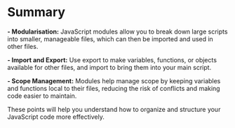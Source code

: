 # Summary

**- Modularisation:** JavaScript modules allow you to break down large scripts into smaller, manageable files, which can then be imported and used in other files.

**- Import and Export:** Use export to make variables, functions, or objects available for other files, and import to bring them into your main script.

**- Scope Management:** Modules help manage scope by keeping variables and functions local to their files, reducing the risk of conflicts and making code easier to maintain.

These points will help you understand how to organize and structure your JavaScript code more effectively.
